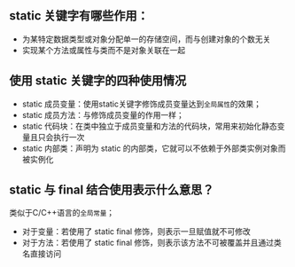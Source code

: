 ## static 关键字有哪些作用：

- 为某特定数据类型或对象分配单一的存储空间，而与创建对象的个数无关
- 实现某个方法或属性与类而不是对象关联在一起

## 使用 static 关键字的四种使用情况

- static 成员变量：使用static关键字修饰成员变量达到`全局属性`的效果；
- static 成员方法：与修饰成员变量的作用一样；
- static 代码块：在类中独立于成员变量和方法的代码块，常用来初始化静态变量且只会执行一次
- static 内部类：声明为 static 的内部类，它就可以不依赖于外部类实例对象而被实例化

## static 与 final 结合使用表示什么意思？

类似于C/C++语言的`全局常量`；

- 对于变量：若使用了 static final 修饰，则表示一旦赋值就不可修改
- 对于方法：若使用了 static final 修饰，则表示该方法不可被覆盖并且通过类名直接访问

